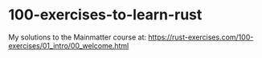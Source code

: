 # 100-exercises-to-learn-rust
My solutions to the Mainmatter course at: https://rust-exercises.com/100-exercises/01_intro/00_welcome.html
